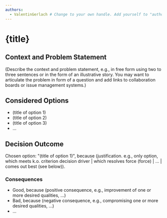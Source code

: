```yaml
---
authors:
  - ValentinGerlach # Change to your own handle. Add yourself to "authors.yml" if necessary.
---
```


# {title}

## Context and Problem Statement

(Describe the context and problem statement, e.g., in free form using two to three sentences or in the form of an illustrative story. You may want to articulate the problem in form of a question and add links to collaboration boards or issue management systems.)

## Considered Options

* (title of option 1)
* (title of option 2)
* (title of option 3)
* … <!-- numbers of options can vary -->

## Decision Outcome

Chosen option: "(title of option 1)", because (justification. e.g., only option, which meets k.o. criterion decision driver | which resolves force (force) | … | comes out best (see below)).

<!-- This is an optional element. Feel free to remove. -->
### Consequences

* Good, because (positive consequence, e.g., improvement of one or more desired qualities, …)
* Bad, because (negative consequence, e.g., compromising one or more desired qualities, …)
* … <!-- numbers of consequences can vary -->
